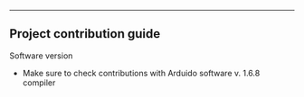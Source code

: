 --------------------------------------------------------------------------------
Project contribution guide
--------------------------------------------------------------------------------

Software version
- Make sure to check contributions with Arduido software v. 1.6.8 compiler